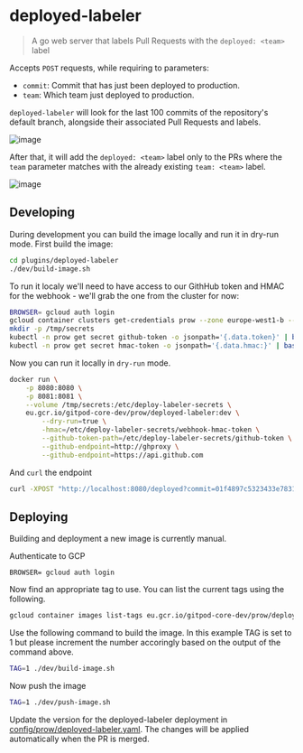 # deployed-labeler

> A go web server that labels Pull Requests with the `deployed: <team>` label

Accepts `POST` requests, while requiring to parameters:

- `commit`: Commit that has just been deployed to production.
- `team`: Which team just deployed to production.

`deployed-labeler` will look for the last 100 commits of the repository's default branch, alongside their associated Pull Requests and labels.

![image](https://user-images.githubusercontent.com/24193764/139254510-9f8ed8e1-e9ac-4177-b447-49932b804edd.png)

After that, it will add the `deployed: <team>` label only to the PRs where the `team` parameter matches with the already existing `team: <team>` label.

![image](https://user-images.githubusercontent.com/24193764/139254958-b8c08aee-3a51-477f-ac3c-8aad13bcd495.png)

## Developing

During development you can build the image locally and run it in dry-run mode. First build the image:

```sh
cd plugins/deployed-labeler
./dev/build-image.sh
```

To run it localy we'll need to have access to our GithHub token and HMAC for the webhook - we'll grab the one from the cluster for now:

```sh
BROWSER= gcloud auth login
gcloud container clusters get-credentials prow --zone europe-west1-b --project gitpod-core-dev
mkdir -p /tmp/secrets
kubectl -n prow get secret github-token -o jsonpath='{.data.token}' | base64 -d > /tmp/secrets/github-token
kubectl -n prow get secret hmac-token -o jsonpath='{.data.hmac:}' | base64 -d > /tmp/secrets/webhook-hmac-token
```

Now you can run it locally in `dry-run` mode.

```sh
docker run \
    -p 8080:8080 \
    -p 8081:8081 \
    --volume /tmp/secrets:/etc/deploy-labeler-secrets \
    eu.gcr.io/gitpod-core-dev/prow/deployed-labeler:dev \
        --dry-run=true \
        -hmac=/etc/deploy-labeler-secrets/webhook-hmac-token \
        --github-token-path=/etc/deploy-labeler-secrets/github-token \
        --github-endpoint=http://ghproxy \
        --github-endpoint=https://api.github.com
```

And `curl` the endpoint

```sh
curl -XPOST "http://localhost:8080/deployed?commit=01f4897c5323433e7831ca948f7d340c3c762885&team=webapp"
```

## Deploying

Building and deployment a new image is currently manual.

Authenticate to GCP

```
BROWSER= gcloud auth login
```

Now find an appropriate tag to use. You can list the current tags using the following.

```sh
gcloud container images list-tags eu.gcr.io/gitpod-core-dev/prow/deployed-labeler
```

Use the following command to build the image. In this example TAG is set to 1 but please increment the number accoringly based on the output of the command above.

```sh
TAG=1 ./dev/build-image.sh
```

Now push the image

```sh
TAG=1 ./dev/push-image.sh
```

Update the version for the deployed-labeler deployment in [config/prow/deployed-labeler.yaml](../../config/prow/deployed-labeler.yaml). The changes will be applied automatically when the PR is merged.
